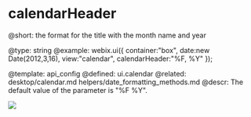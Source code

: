 calendarHeader
=============


@short:
	the format for the title with the month name and year

@type: string
@example:
webix.ui({
		container:"box",
		date:new Date(2012,3,16),
		view:"calendar",
        calendarHeader:"%F, %Y"
});


@template:	api_config
@defined:	ui.calendar	
@related: 
	desktop/calendar.md
    helpers/date_formatting_methods.md
@descr:
The default value of the parameter is "%F %Y".

<img src='api/calendarHeader_property.png'>

